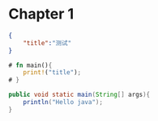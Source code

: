 # Chapter 1

```json
{
    "title":"测试"
}
```

```rust
# fn main(){
    print!("title");
# }
```

```java
public void static main(String[] args){
    println("Hello java");
}
```
